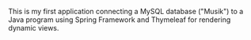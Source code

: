 This is my first application connecting a MySQL database ("Musik") to a Java program using Spring Framework and Thymeleaf for rendering dynamic views.
